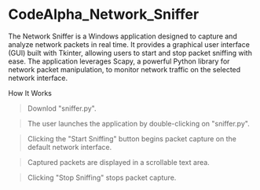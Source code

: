 # CodeAlpha_Network_Sniffer
The Network Sniffer is a Windows application designed to capture and analyze network packets in real time. It provides a graphical user interface (GUI) built with Tkinter, allowing users to start and stop packet sniffing with ease. The application leverages Scapy, a powerful Python library for network packet manipulation, to monitor network traffic on the selected network interface.

How It Works
>Downlod "sniffer.py".

>The user launches the application by double-clicking on "sniffer.py".

>Clicking the "Start Sniffing" button begins packet capture on the default network interface.

>Captured packets are displayed in a scrollable text area.

>Clicking "Stop Sniffing" stops packet capture.
